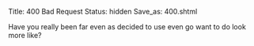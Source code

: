 Title: 400 Bad Request
Status: hidden
Save_as: 400.shtml

Have you really been far even as decided to use even go want to do look more
like?
